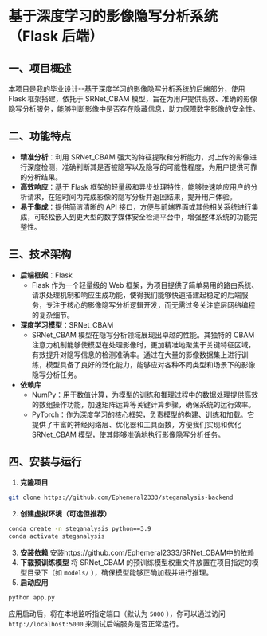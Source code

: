 # 基于深度学习的影像隐写分析系统（Flask 后端）

## 一、项目概述
本项目是我的毕业设计--基于深度学习的影像隐写分析系统的后端部分，使用 Flask 框架搭建，依托于 SRNet_CBAM 模型，旨在为用户提供高效、准确的影像隐写分析服务，能够判断影像中是否存在隐藏信息，助力保障数字影像的安全性。

## 二、功能特点
- **精准分析**：利用 SRNet_CBAM 强大的特征提取和分析能力，对上传的影像进行深度检测，准确判断其是否被隐写以及隐写的可能性程度，为用户提供可靠的分析结果。
- **高效响应**：基于 Flask 框架的轻量级和异步处理特性，能够快速响应用户的分析请求，在短时间内完成影像的隐写分析并返回结果，提升用户体验。
- **易于集成**：提供简洁清晰的 API 接口，方便与前端界面或其他相关系统进行集成，可轻松嵌入到更大型的数字媒体安全检测平台中，增强整体系统的功能完整性。

## 三、技术架构
- **后端框架**：Flask
    - Flask 作为一个轻量级的 Web 框架，为项目提供了简单易用的路由系统、请求处理机制和响应生成功能，使得我们能够快速搭建起稳定的后端服务，专注于核心的影像隐写分析逻辑开发，而无需过多关注底层网络编程的复杂细节。
- **深度学习模型**：SRNet_CBAM
    - SRNet_CBAM 模型在隐写分析领域展现出卓越的性能。其独特的 CBAM 注意力机制能够使模型在处理影像时，更加精准地聚焦于关键特征区域，有效提升对隐写信息的检测准确率。通过在大量的影像数据集上进行训练，模型具备了良好的泛化能力，能够应对各种不同类型和场景下的影像隐写分析任务。
- **依赖库**
    - NumPy：用于数值计算，为模型的训练和推理过程中的数据处理提供高效的数组操作功能，加速矩阵运算等关键计算步骤，确保系统的运行效率。
    - PyTorch：作为深度学习的核心框架，负责模型的构建、训练和加载。它提供了丰富的神经网络层、优化器和工具函数，方便我们实现和优化 SRNet_CBAM 模型，使其能够准确地执行影像隐写分析任务。

## 四、安装与运行
1. **克隆项目**
```bash
git clone https://github.com/Ephemeral2333/steganalysis-backend
```
2. **创建虚拟环境（可选但推荐）**
```bash
conda create -n steganalysis python==3.9 
conda activate steganalysis
```
3. **安装依赖**
安装https://github.com/Ephemeral2333/SRNet_CBAM中的依赖
4. **下载预训练模型**
将 SRNet_CBAM 的预训练模型权重文件放置在项目指定的模型目录下（如 `models/` ），确保模型能够正确加载并进行推理。
5. **启动应用**
```bash
python app.py
```
应用启动后，将在本地监听指定端口（默认为 `5000` ），你可以通过访问 `http://localhost:5000` 来测试后端服务是否正常运行。
